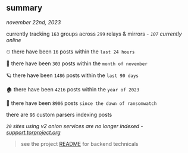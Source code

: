
## summary
_november 22nd, 2023_

currently tracking `163` groups across `299` relays & mirrors - _`107` currently online_

⏲ there have been `16` posts within the `last 24 hours`

🦈 there have been `303` posts within the `month of november`

🪐 there have been `1486` posts within the `last 90 days`

🏚 there have been `4216` posts within the `year of 2023`

🦕 there have been `8906` posts `since the dawn of ransomwatch`

there are `96` custom parsers indexing posts

_`20` sites using v2 onion services are no longer indexed - [support.torproject.org](https://support.torproject.org/onionservices/v2-deprecation/)_

> see the project [README](https://github.com/joshhighet/ransomwatch#ransomwatch--) for backend technicals
